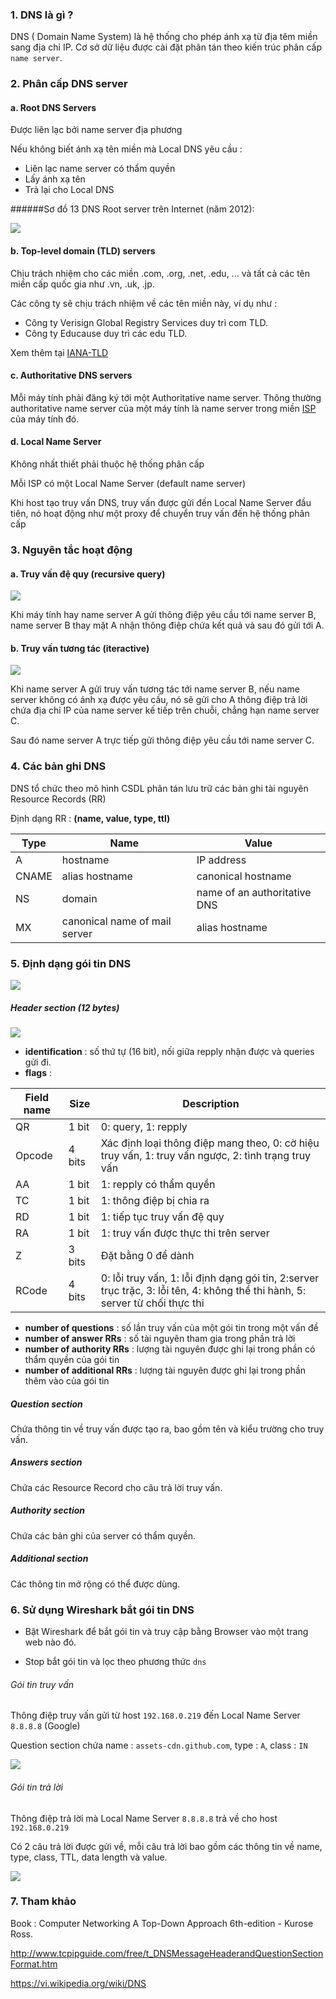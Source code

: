 ### 1. DNS là gì ?
DNS ( Domain Name System) là hệ thống cho phép ánh xạ từ địa têm miền sang địa chỉ IP. Cơ sở dữ liệu được cài đặt phân tán theo kiến trúc phân cấp `name server`.

### 2. Phân cấp DNS server
#### a. Root DNS Servers
Được liên lạc bởi name server địa phương 

Nếu không biết ánh xạ tên miền mà Local DNS yêu cầu :
- Liên lạc name server có thẩm quyền 
- Lấy ánh xạ tên
- Trả lại cho Local DNS

######Sơ đồ 13 DNS Root server trên Internet (năm 2012):

<img src="http://i.imgur.com/XdHDP9x.png">

#### b. Top-level domain (TLD) servers

Chịu trách nhiệm cho các miền .com, .org, .net, .edu, ... và tất cả các tên miền cấp quốc gia như .vn, .uk, .jp.

Các công ty sẽ chịu trách nhiệm về các tên miền này, ví dụ như :

- Công ty Verisign Global Registry Services duy trì com TLD.
- Công ty Educause duy trì các edu TLD.

Xem thêm tại [IANA-TLD](http://www.iana.org/domains/root/db) 

#### c. Authoritative DNS servers
	
Mỗi máy tính phải đăng ký tới một Authoritative name server. Thông thường authoritative name server của một máy tính là name server trong miền [ISP](https://vi.wikipedia.org/wiki/Nh%C3%A0_cung_c%E1%BA%A5p_d%E1%BB%8Bch_v%E1%BB%A5_Internet) của máy tính đó.


#### d. Local Name Server
Không nhất thiết phải thuộc hệ thống phân cấp

Mỗi ISP có một Local Name Server (default name server)

Khi host tạo truy vấn DNS, truy vấn được gửi đến Local Name Server đầu tiên, nó hoạt động như một proxy để chuyển truy vấn đến hệ thống phân cấp

### 3. Nguyên tắc hoạt động 
#### a. Truy vấn đệ quy (recursive query)

<img src="http://i.imgur.com/fwhrRTB.png">

Khi máy tính hay name server A gửi thông điệp yêu cầu tới name server B, name server B thay mặt A nhận thông điệp chứa kết quả và sau đó gửi tới A.

#### b. Truy vấn tương tác (iteractive)

<img src="http://i.imgur.com/O7zRfSi.png">

Khi name server A gửi truy vấn tương tác tới name server B, nếu name server không có ánh xạ được yêu cầu, nó sẽ gửi cho A thông điệp trả lời chứa địa chỉ IP của name server kế tiếp trên chuỗi, chẳng hạn name server C.

Sau đó name server A trực tiếp gửi thông điệp yêu cầu tới name server C.

### 4. Các bản ghi DNS 
DNS tổ chức theo mô hình CSDL phân tán lưu trữ các bản ghi tài nguyên Resource Records (RR)

Định dạng RR : **(name, value, type, ttl)**

| Type | Name | Value | 
|------|------|-------|
|   A | hostname | IP address |
| CNAME | alias hostname | canonical hostname |
| 	NS | domain | name of an authoritative DNS |
|	MX | canonical name of mail server | alias hostname |

### 5. Định dạng gói tin DNS 
<img src="http://i.imgur.com/SgX2dw9.png">

##### Header section (12 bytes)
<img src="http://i.imgur.com/sWq5Mfk.png">

- **identification** : số thứ tự (16 bit), nối giữa repply nhận được và queries gửi đi.
- **flags** : 

| Field name | Size | Description |
|------------|------|-------------|
| QR | 1 bit | 0: query, 1: repply |
| Opcode | 4 bits | Xác định loại thông điệp mang theo, 0: cờ hiệu truy vấn, 1: truy vấn ngược, 2: tình trạng truy vấn |
| AA | 1 bit | 1: repply có thẩm quyền |
| TC | 1 bit | 1: thông điệp bị chia ra |
| RD | 1 bit | 1: tiếp tục truy vấn đệ quy |
| RA | 1 bit | 1: truy vấn được thực thi trên server |
| Z |  3 bits | Đặt bằng 0 để dành |
| RCode | 4 bits | 0: lỗi truy vấn, 1: lỗi định dạng gói tin, 2:server trục trặc, 3: lỗi tên, 4: không thể thi hành, 5: server từ chối thực thi |

- **number of questions** : số lần truy vấn của một gói tin trong một vấn đề
- **number of answer RRs** : số tài nguyên tham gia trong phần trả lời 
- **number of authority RRs** : lượng tài nguyên được ghi lại trong phần có thẩm quyền của gói tin
- **number of additional RRs** : lượng tài nguyên được ghi lại trong phần thêm vào của gói tin

##### Question section 
Chứa thông tin về truy vấn được tạo ra, bao gồm tên và kiểu trường cho truy vấn.

##### Answers section 
Chứa các Resource Record cho câu trả lời truy vấn.

##### Authority section 
Chứa các bản ghi của server có thẩm quyền.

##### Additional section
Các thông tin mở rộng có thể được dùng. 

### 6. Sử dụng Wireshark bắt gói tin DNS
- Bật Wireshark để bắt gói tin và truy cập bằng Browser vào một trang web nào đó.

- Stop bắt gói tin và lọc theo phương thức `dns`

###### Gói tin truy vấn
Thông điệp truy vấn gửi từ host `192.168.0.219` đến Local Name Server `8.8.8.8` (Google) 

Question section chứa name : `assets-cdn.github.com`, type : `A`, class : `IN`

<img src="http://i.imgur.com/S9Eif9N.png">

###### Gói tin trả lời
Thông điệp trả lời mà Local Name Server `8.8.8.8` trả về cho host `192.168.0.219` 

Có 2 câu trả lời được gửi về, mỗi câu trả lời bao gồm các thông tin về name, type, class, TTL, data length và value.

<img src="http://i.imgur.com/iKMzb87.png">

### 7. Tham khảo 

Book : Computer Networking A Top-Down Approach 6th-edition - Kurose Ross.

http://www.tcpipguide.com/free/t_DNSMessageHeaderandQuestionSectionFormat.htm

https://vi.wikipedia.org/wiki/DNS